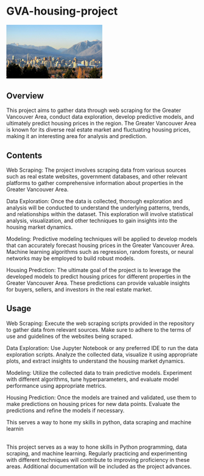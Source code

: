 # GVA-housing-project

<img src='pic/Vancouver_Skyline_and_Mountains.jpg' width=50% height =50%>

## Overview
This project aims to gather data through web scraping for the Greater Vancouver Area, conduct data exploration, develop predictive models, and ultimately predict housing prices in the region. The Greater Vancouver Area is known for its diverse real estate market and fluctuating housing prices, making it an interesting area for analysis and prediction.

## Contents
Web Scraping: The project involves scraping data from various sources such as real estate websites, government databases, and other relevant platforms to gather comprehensive information about properties in the Greater Vancouver Area.

Data Exploration: Once the data is collected, thorough exploration and analysis will be conducted to understand the underlying patterns, trends, and relationships within the dataset. This exploration will involve statistical analysis, visualization, and other techniques to gain insights into the housing market dynamics.

Modeling: Predictive modeling techniques will be applied to develop models that can accurately forecast housing prices in the Greater Vancouver Area. Machine learning algorithms such as regression, random forests, or neural networks may be employed to build robust models.

Housing Prediction: The ultimate goal of the project is to leverage the developed models to predict housing prices for different properties in the Greater Vancouver Area. These predictions can provide valuable insights for buyers, sellers, and investors in the real estate market.

## Usage
Web Scraping: Execute the web scraping scripts provided in the repository to gather data from relevant sources. Make sure to adhere to the terms of use and guidelines of the websites being scraped.

Data Exploration: Use Jupyter Notebook or any preferred IDE to run the data exploration scripts. Analyze the collected data, visualize it using appropriate plots, and extract insights to understand the housing market dynamics.

Modeling: Utilize the collected data to train predictive models. Experiment with different algorithms, tune hyperparameters, and evaluate model performance using appropriate metrics.

Housing Prediction: Once the models are trained and validated, use them to make predictions on housing prices for new data points. Evaluate the predictions and refine the models if necessary.

This serves a way to hone my skills in python, data scraping and machine learnin

<br>
This project serves as a way to hone skills in Python programming, data scraping, and machine learning. Regularly practicing and experimenting with different techniques will contribute to improving proficiency in these areas. Additional documentation will be included as the project advances.







